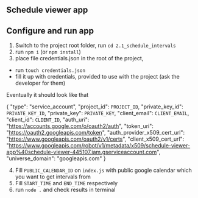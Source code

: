 ## Schedule viewer app

## Configure and run app
1. Switch to the project root folder, run `cd 2.1_schedule_intervals`
2. run `npm i` (or `npm install`)
3. place file credentials.json in the root of the project, 
- run `touch credentials.json` 
- fill it up with credentials, provided to use with the project (ask the developer for them)

Eventually it should look like that

{
  "type": "service_account",
  "project_id": `PROJECT_ID`,
  "private_key_id": `PRIVATE_KEY_ID`,
  "private_key": `PRIVATE_KEY`,
  "client_email": `CLIENT_EMAIL`,
  "client_id": `CLIENT_ID`,
  "auth_uri": "https://accounts.google.com/o/oauth2/auth",
  "token_uri": "https://oauth2.googleapis.com/token",
  "auth_provider_x509_cert_url": "https://www.googleapis.com/oauth2/v1/certs",
  "client_x509_cert_url": "https://www.googleapis.com/robot/v1/metadata/x509/schedule-viewer-app%40schedule-viewer-445107.iam.gserviceaccount.com",
  "universe_domain": "googleapis.com"
}

4. Fill `PUBLIC_CALENDAR_ID` on `index.js` with public google calendar which you want to get intervals from
5. Fill `START_TIME` and `END_TIME` respectively
6. run `node .` and check results in terminal